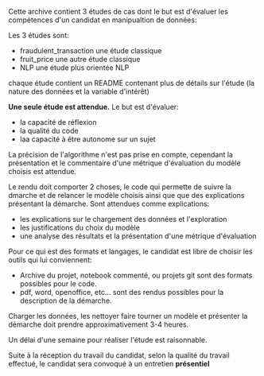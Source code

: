 Cette archive contient 3 études de cas dont le but est d'évaluer les compétences d'un candidat en manipualtion de données:

Les 3 études sont:
 - fraudulent_transaction une étude classique
 - fruit_price une autre étude classique
 - NLP une étude plus orientée NLP

chaque étude contient un README contenant plus de détails sur l'étude 
(la nature des données et la variable d'intérêt)

**Une seule étude est attendue.** 
Le but est d'évaluer:
- la capacité de réflexion
- la qualité du code
- laa capacité à être autonome sur un sujet

La précision de l'algorithme n'est pas prise en compte, cependant la présentation et le commentaire d'une métrique d'évaluation du modèle
choisis est attendue.

Le rendu doit comporter 2 choses, le code qui permette de suivre la dmarche et de relancer le modèle choisis ainsi que
que des explications présentant la démarche. Sont attendues comme explications:
- les explications sur le chargement des données et l'exploration
- les justifications du choix du modèle
- une analyse des résultats et la présentation d'une métrique d'évaluation

Pour ce qui est des formats et langages, le candidat est libre de choisir les outils qui lui conviennent:
- Archive du projet, notebook commenté, ou projets git sont des formats possibles pour le code.
- pdf, word, openoffice, etc... sont des rendus possibles pour la description de la démarche.

Charger les données, les nettoyer faire tourner un modèle et présenter la démarche doit prendre approximativement 3-4 heures.

Un délai d'une semaine pour réaliser l'étude est raisonnable.

Suite à la réception du travail du candidat, selon la qualité du travail effectué, le candidat sera convoqué à un entretien **présentiel**
